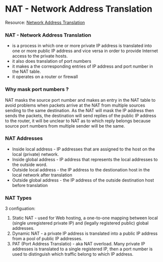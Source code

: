 # NAT - Network Address Translation

Resource: [Network Address Translation](https://www.geeksforgeeks.org/network-address-translation-nat/)

### NAT - Network Address Translation 

- is a process in which one or more private IP address is translated into one or more public IP address and vice versa in order to provide Internet access to the private hosts.
- it also does translation of port numbers
- it makes a the corresponding entries of IP address and port number in the NAT table.
- it operates on a router or firewall

### Why mask port numbers ?   

NAT masks the source port number and makes an entry in the NAT table to avoid problems when packets arrive at the NAT from multiple sources sending to the same destination. As the NAT will mask the IP address then sends the packets, the destination will send replies of the public IP address to the router, it will be unclear to NAT as to which reply belongs because source port numbers from multiple sender will be the same. 

### NAT Addresses

- Inside local address - IP addresses that are assigned to the host on the local (private) network.
- Inside global address - IP address that represents the local addresses to the outside word. 
- Outside local address - the IP address to the destionation host in the local network after translation
- Outside global address - the IP address of the outside destination host before translation

### NAT Types

3 configuation:
 1. Static NAT - used for Web hosting, a one-to-one mapping between local (single unregistered private IP) and (legally registered public) global addresses. 
 2. Dynamic NAT - a private IP address is translated into a public IP address from a pool of public IP addresses. 
 3. PAT (Port Address Translatio) - aka NAT overload. Many private IP addresses is translated to a single registered IP, then a port number is used to distinguish which traffic belong to which IP address.

